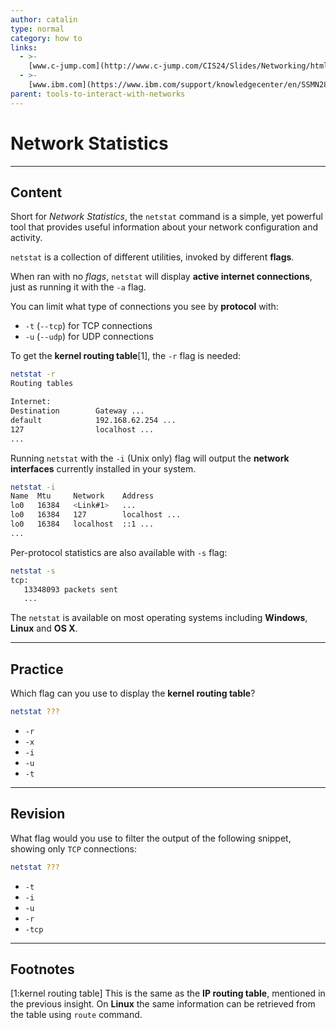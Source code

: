 ```yaml
---
author: catalin
type: normal
category: how to
links:
  - >-
    [www.c-jump.com](http://www.c-jump.com/CIS24/Slides/Networking/html_utils/netstat.html){website}
  - >-
    [www.ibm.com](https://www.ibm.com/support/knowledgecenter/en/SSMN28_4.1.1/com.ibm.rm.doc_4.1.1/frp_r_pdg_netstat_command.html){website}
parent: tools-to-interact-with-networks
---
```


# Network Statistics


---

## Content

Short for *Network Statistics*, the `netstat` command is a simple, yet powerful tool that provides useful information about your network configuration and activity.

`netstat` is a collection of different utilities, invoked by different **flags**.

When ran with no *flags*, `netstat` will display **active internet connections**, just as running it with the `-a` flag.

You can limit what type of connections you see by **protocol** with:

- `-t` (`--tcp`) for TCP connections
- `-u` (`--udp`) for UDP connections

To get the **kernel routing table**[1], the `-r` flag is needed:

```bash
netstat -r
Routing tables

Internet:
Destination        Gateway ...
default            192.168.62.254 ...
127                localhost ...
...

```

Running `netstat` with the `-i` (Unix only) flag will output the **network interfaces** currently installed in your system.

```bash
netstat -i
Name  Mtu     Network    Address
lo0   16384   <Link#1>   ...
lo0   16384   127        localhost ...
lo0   16384   localhost  ::1 ...
...
```

Per-protocol statistics are also available with `-s` flag:

```bash
netstat -s
tcp:
   13348093 packets sent
   ...
```

The `netstat` is available on most operating systems including **Windows**, **Linux** and **OS X**.


---

## Practice

Which flag can you use to display the **kernel routing table**?

```bash
netstat ???
```

- `-r`
- `-x`
- `-i`
- `-u`
- `-t`


---

## Revision

What flag would you use to filter the output of the following snippet, showing only `TCP` connections:

```bash
netstat ???
```

- `-t`
- `-i`
- `-u`
- `-r`
- `-tcp`


---

## Footnotes

[1:kernel routing table]
This is the same as the **IP routing table**, mentioned in the previous insight.
On **Linux** the same information can be retrieved from the table using `route` command.
